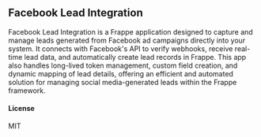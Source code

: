 ## Facebook Lead Integration

Facebook Lead Integration is a Frappe application designed to capture and manage leads generated from Facebook ad campaigns directly into your system. It connects with Facebook's API to verify webhooks, receive real-time lead data, and automatically create lead records in Frappe. This app also handles long-lived token management, custom field creation, and dynamic mapping of lead details, offering an efficient and automated solution for managing social media-generated leads within the Frappe framework.

#### License

MIT